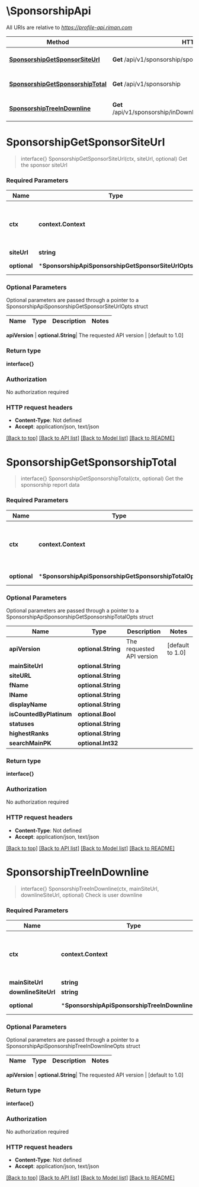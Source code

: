 # \SponsorshipApi

All URIs are relative to *https://profile-api.riman.com*

Method | HTTP request | Description
------------- | ------------- | -------------
[**SponsorshipGetSponsorSiteUrl**](SponsorshipApi.md#SponsorshipGetSponsorSiteUrl) | **Get** /api/v1/sponsorship/sponsor/{siteUrl} | Get the sponsor siteUrl
[**SponsorshipGetSponsorshipTotal**](SponsorshipApi.md#SponsorshipGetSponsorshipTotal) | **Get** /api/v1/sponsorship | Get the sponsorship report data
[**SponsorshipTreeInDownline**](SponsorshipApi.md#SponsorshipTreeInDownline) | **Get** /api/v1/sponsorship/inDownline/{mainSiteUrl}/{downlineSiteUrl} | Check is user downline


# **SponsorshipGetSponsorSiteUrl**
> interface{} SponsorshipGetSponsorSiteUrl(ctx, siteUrl, optional)
Get the sponsor siteUrl

### Required Parameters

Name | Type | Description  | Notes
------------- | ------------- | ------------- | -------------
 **ctx** | **context.Context** | context for authentication, logging, cancellation, deadlines, tracing, etc.
  **siteUrl** | **string**|  | 
 **optional** | ***SponsorshipApiSponsorshipGetSponsorSiteUrlOpts** | optional parameters | nil if no parameters

### Optional Parameters
Optional parameters are passed through a pointer to a SponsorshipApiSponsorshipGetSponsorSiteUrlOpts struct

Name | Type | Description  | Notes
------------- | ------------- | ------------- | -------------

 **apiVersion** | **optional.String**| The requested API version | [default to 1.0]

### Return type

**interface{}**

### Authorization

No authorization required

### HTTP request headers

 - **Content-Type**: Not defined
 - **Accept**: application/json, text/json

[[Back to top]](#) [[Back to API list]](../README.md#documentation-for-api-endpoints) [[Back to Model list]](../README.md#documentation-for-models) [[Back to README]](../README.md)

# **SponsorshipGetSponsorshipTotal**
> interface{} SponsorshipGetSponsorshipTotal(ctx, optional)
Get the sponsorship report data

### Required Parameters

Name | Type | Description  | Notes
------------- | ------------- | ------------- | -------------
 **ctx** | **context.Context** | context for authentication, logging, cancellation, deadlines, tracing, etc.
 **optional** | ***SponsorshipApiSponsorshipGetSponsorshipTotalOpts** | optional parameters | nil if no parameters

### Optional Parameters
Optional parameters are passed through a pointer to a SponsorshipApiSponsorshipGetSponsorshipTotalOpts struct

Name | Type | Description  | Notes
------------- | ------------- | ------------- | -------------
 **apiVersion** | **optional.String**| The requested API version | [default to 1.0]
 **mainSiteUrl** | **optional.String**|  | 
 **siteURL** | **optional.String**|  | 
 **fName** | **optional.String**|  | 
 **lName** | **optional.String**|  | 
 **displayName** | **optional.String**|  | 
 **isCountedByPlatinum** | **optional.Bool**|  | 
 **statuses** | **optional.String**|  | 
 **highestRanks** | **optional.String**|  | 
 **searchMainPK** | **optional.Int32**|  | 

### Return type

**interface{}**

### Authorization

No authorization required

### HTTP request headers

 - **Content-Type**: Not defined
 - **Accept**: application/json, text/json

[[Back to top]](#) [[Back to API list]](../README.md#documentation-for-api-endpoints) [[Back to Model list]](../README.md#documentation-for-models) [[Back to README]](../README.md)

# **SponsorshipTreeInDownline**
> interface{} SponsorshipTreeInDownline(ctx, mainSiteUrl, downlineSiteUrl, optional)
Check is user downline

### Required Parameters

Name | Type | Description  | Notes
------------- | ------------- | ------------- | -------------
 **ctx** | **context.Context** | context for authentication, logging, cancellation, deadlines, tracing, etc.
  **mainSiteUrl** | **string**|  | 
  **downlineSiteUrl** | **string**|  | 
 **optional** | ***SponsorshipApiSponsorshipTreeInDownlineOpts** | optional parameters | nil if no parameters

### Optional Parameters
Optional parameters are passed through a pointer to a SponsorshipApiSponsorshipTreeInDownlineOpts struct

Name | Type | Description  | Notes
------------- | ------------- | ------------- | -------------


 **apiVersion** | **optional.String**| The requested API version | [default to 1.0]

### Return type

**interface{}**

### Authorization

No authorization required

### HTTP request headers

 - **Content-Type**: Not defined
 - **Accept**: application/json, text/json

[[Back to top]](#) [[Back to API list]](../README.md#documentation-for-api-endpoints) [[Back to Model list]](../README.md#documentation-for-models) [[Back to README]](../README.md)

